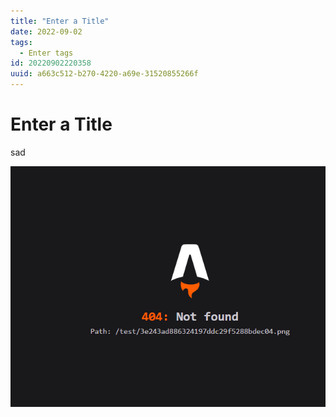 ```yaml
---
title: "Enter a Title"
date: 2022-09-02
tags:
  - Enter tags
id: 20220902220358
uuid: a663c512-b270-4220-a69e-31520855266f
---
```


# Enter a Title

sad

![1a4d7149d2d1ca1849a0b480c9c8adf9.png](assets/1a4d7149d2d1ca1849a0b480c9c8adf9.png)